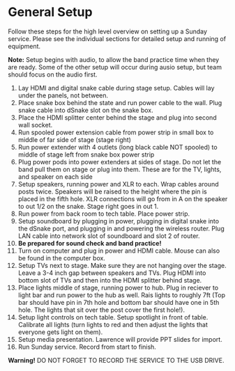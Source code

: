# General Setup

Follow these steps for the high level overview on setting up a Sunday service. Please see the individual sections for detailed setup and running of equipment.

**Note:** Setup begins with audio, to allow the band practice time when they are ready. Some of the other setup will occur during ausio setup, but team should focus on the audio first.

1. Lay HDMI and digital snake cable during stage setup. Cables will lay under the panels, not between. 
1. Place snake box behind the state and run power cable to the wall. Plug snake cable into dSnake slot on the snake box.
1. Place the HDMI splitter center behind the stage and plug into second wall socket. 
1. Run spooled power extension cable from power strip in small box to middle of far side of stage (stage right)
1. Run power extender with 4 outlets (long black cable NOT spooled) to middle of stage left from snake box power strip
1. Plug power pods into power extenders at sides of stage. Do not let the band pull them on stage or plug into them. These are for the TV, lights, and speaker on each side
1. Setup speakers, running power and XLR to each. Wrap cables around posts twice. Speakers will be raised to the height where the pin is placed in the fifth hole. XLR connections will go from in A on the speaker to out 1/2 on the snake. Stage right goes in out 1. 
1. Run power from back room to tech table. Place power strip.
1. Setup soundboard by plugging in power, plugging in digital snake into the dSnake port, and plugging in and powering the wireless router. Plug LAN cable into network slot of soundboard and slot 2 of router. 
1. **Be prepared for sound check and band practice!**
1. Turn on computer and plug in power and HDMI cable. Mouse can also be found in the computer box.
1. Setup TVs next to stage. Make sure they are not hanging over the stage. Leave a 3-4 inch gap between speakers and TVs. Plug HDMI into bottom slot of TVs and then into the HDMI splitter behind stage.
1. Place lights middle of stage, running power to hub. Plug in reciever to light bar and run power to the hub as well. Rais lights to roughly 7ft (Top bar should have pin in 7th hole and bottom bar should have one in 5th hole. The lights that sit over the post cover the first hole!).
1. Setup light controls on tech table. Setup spotlight in front of table. Calibrate all lights (turn lights to red and then adjust the lights that everyone gets light on them).
1. Setup media presentation. Lawrence will provide PPT slides for import.
1. Run Sunday service. Record from start to finish.


**Warning!** DO NOT FORGET TO RECORD THE SERVICE TO THE USB DRIVE.
